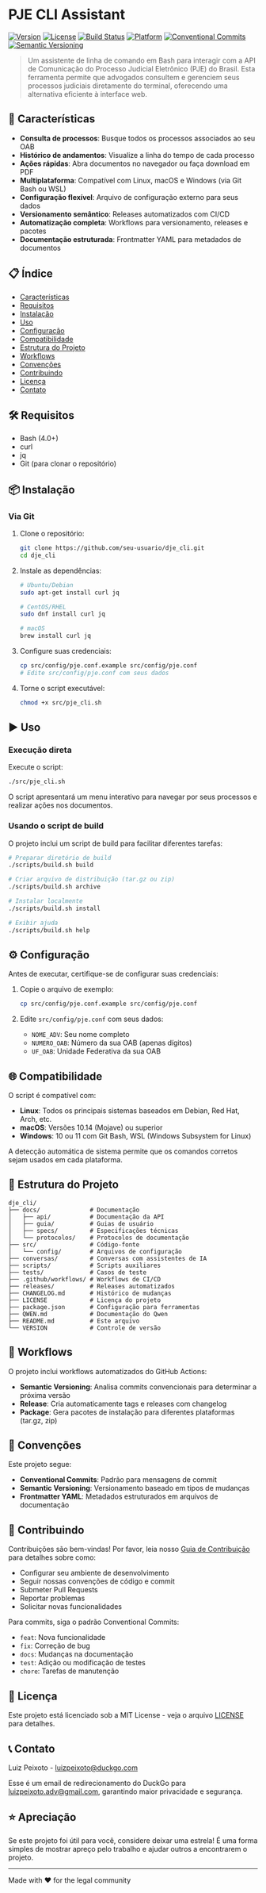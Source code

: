 # PJE CLI Assistant

[![Version](https://img.shields.io/github/v/release/seu-usuario/dje_cli?include_prereleases&sort=semver&label=version)](https://github.com/seu-usuario/dje_cli/releases)
[![License](https://img.shields.io/github/license/seu-usuario/dje_cli)](LICENSE)
[![Build Status](https://github.com/seu-usuario/dje_cli/actions/workflows/semantic-versioning.yml/badge.svg)](https://github.com/seu-usuario/dje_cli/actions/workflows/semantic-versioning.yml)
[![Platform](https://img.shields.io/badge/platform-Linux%20%7C%20macOS%20%7C%20Windows-blue)](#)
[![Conventional Commits](https://img.shields.io/badge/Commits-Conventional-e10079?logo=git)](https://conventionalcommits.org)
[![Semantic Versioning](https://img.shields.io/badge/SemVer-2.0.0-green)](https://semver.org/)

> Um assistente de linha de comando em Bash para interagir com a API de Comunicação do Processo Judicial Eletrônico (PJE) do Brasil. Esta ferramenta permite que advogados consultem e gerenciem seus processos judiciais diretamente do terminal, oferecendo uma alternativa eficiente à interface web.

## 🚀 Características

- **Consulta de processos**: Busque todos os processos associados ao seu OAB
- **Histórico de andamentos**: Visualize a linha do tempo de cada processo
- **Ações rápidas**: Abra documentos no navegador ou faça download em PDF
- **Multiplataforma**: Compatível com Linux, macOS e Windows (via Git Bash ou WSL)
- **Configuração flexível**: Arquivo de configuração externo para seus dados
- **Versionamento semântico**: Releases automatizados com CI/CD
- **Automatização completa**: Workflows para versionamento, releases e pacotes
- **Documentação estruturada**: Frontmatter YAML para metadados de documentos

## 📋 Índice

- [Características](#-características)
- [Requisitos](#-requisitos)
- [Instalação](#-instalação)
- [Uso](#-uso)
- [Configuração](#-configuração)
- [Compatibilidade](#-compatibilidade)
- [Estrutura do Projeto](#-estrutura-do-projeto)
- [Workflows](#-workflows)
- [Convenções](#-convenções)
- [Contribuindo](#-contribuindo)
- [Licença](#-licença)
- [Contato](#-contato)

## 🛠️ Requisitos

- Bash (4.0+)
- curl
- jq
- Git (para clonar o repositório)

## 📦 Instalação

### Via Git

1. Clone o repositório:
   ```bash
   git clone https://github.com/seu-usuario/dje_cli.git
   cd dje_cli
   ```

2. Instale as dependências:
   ```bash
   # Ubuntu/Debian
   sudo apt-get install curl jq
   
   # CentOS/RHEL
   sudo dnf install curl jq
   
   # macOS
   brew install curl jq
   ```

3. Configure suas credenciais:
   ```bash
   cp src/config/pje.conf.example src/config/pje.conf
   # Edite src/config/pje.conf com seus dados
   ```

4. Torne o script executável:
   ```bash
   chmod +x src/pje_cli.sh
   ```

## ▶️ Uso

### Execução direta

Execute o script:
```bash
./src/pje_cli.sh
```

O script apresentará um menu interativo para navegar por seus processos e realizar ações nos documentos.

### Usando o script de build

O projeto inclui um script de build para facilitar diferentes tarefas:

```bash
# Preparar diretório de build
./scripts/build.sh build

# Criar arquivo de distribuição (tar.gz ou zip)
./scripts/build.sh archive

# Instalar localmente
./scripts/build.sh install

# Exibir ajuda
./scripts/build.sh help
```

## ⚙️ Configuração

Antes de executar, certifique-se de configurar suas credenciais:

1. Copie o arquivo de exemplo:
   ```bash
   cp src/config/pje.conf.example src/config/pje.conf
   ```

2. Edite `src/config/pje.conf` com seus dados:
   - `NOME_ADV`: Seu nome completo
   - `NUMERO_OAB`: Número da sua OAB (apenas dígitos)
   - `UF_OAB`: Unidade Federativa da sua OAB

## 🌐 Compatibilidade

O script é compatível com:

- **Linux**: Todos os principais sistemas baseados em Debian, Red Hat, Arch, etc.
- **macOS**: Versões 10.14 (Mojave) ou superior
- **Windows**: 10 ou 11 com Git Bash, WSL (Windows Subsystem for Linux)

A detecção automática de sistema permite que os comandos corretos sejam usados em cada plataforma.

## 📁 Estrutura do Projeto

```
dje_cli/
├── docs/              # Documentação
│   ├── api/           # Documentação da API
│   ├── guia/          # Guias de usuário
│   ├── specs/         # Especificações técnicas
│   └── protocolos/    # Protocolos de documentação
├── src/               # Código-fonte
│   └── config/        # Arquivos de configuração
├── conversas/         # Conversas com assistentes de IA
├── scripts/           # Scripts auxiliares
├── tests/             # Casos de teste
├── .github/workflows/ # Workflows de CI/CD
├── releases/          # Releases automatizados
├── CHANGELOG.md       # Histórico de mudanças
├── LICENSE            # Licença do projeto
├── package.json       # Configuração para ferramentas
├── QWEN.md            # Documentação do Qwen
├── README.md          # Este arquivo
└── VERSION            # Controle de versão
```

## 🔁 Workflows

O projeto inclui workflows automatizados do GitHub Actions:

- **Semantic Versioning**: Analisa commits convencionais para determinar a próxima versão
- **Release**: Cria automaticamente tags e releases com changelog
- **Package**: Gera pacotes de instalação para diferentes plataformas (tar.gz, zip)

## 📝 Convenções

Este projeto segue:

- **Conventional Commits**: Padrão para mensagens de commit
- **Semantic Versioning**: Versionamento baseado em tipos de mudanças
- **Frontmatter YAML**: Metadados estruturados em arquivos de documentação

## 🤝 Contribuindo

Contribuições são bem-vindas! Por favor, leia nosso [Guia de Contribuição](docs/guia/contribuicao.md) para detalhes sobre como:

- Configurar seu ambiente de desenvolvimento
- Seguir nossas convenções de código e commit
- Submeter Pull Requests
- Reportar problemas
- Solicitar novas funcionalidades

Para commits, siga o padrão Conventional Commits:
- `feat`: Nova funcionalidade
- `fix`: Correção de bug
- `docs`: Mudanças na documentação
- `test`: Adição ou modificação de testes
- `chore`: Tarefas de manutenção

## 📄 Licença

Este projeto está licenciado sob a MIT License - veja o arquivo [LICENSE](LICENSE) para detalhes.

## 📞 Contato

Luiz Peixoto - luizpeixoto@duckgo.com

Esse é um email de redirecionamento do DuckGo para luizpeixoto.adv@gmail.com, garantindo maior privacidade e segurança.

## ⭐ Apreciação

Se este projeto foi útil para você, considere deixar uma estrela! É uma forma simples de mostrar apreço pelo trabalho e ajudar outros a encontrarem o projeto.

---

Made with ❤️ for the legal community